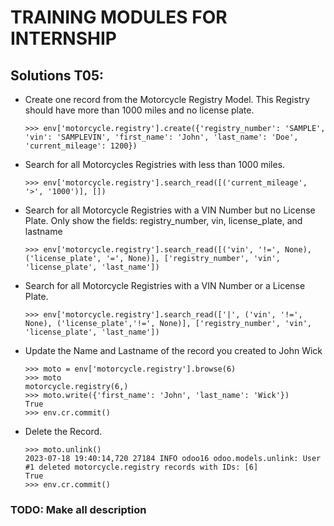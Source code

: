 # TRAINING MODULES FOR INTERNSHIP

## Solutions T05:
 - Create one record from the Motorcycle Registry Model. This Registry should have more than 1000 miles and no license plate.

    ```console
    >>> env['motorcycle.registry'].create({'registry_number': 'SAMPLE', 'vin': 'SAMPLEVIN', 'first_name': 'John', 'last_name': 'Doe', 'current_mileage': 1200})
    ```

- Search for all Motorcycles Registries with less than 1000 miles.
    ```console
    >>> env['motorcycle.registry'].search_read([('current_mileage', '>', '1000')], [])
    ```

- Search for all Motorcycle Registries with a VIN Number but no License Plate. Only show the fields: registry_number, vin, license_plate, and lastname
    ```console
    >>> env['motorcycle.registry'].search_read([('vin', '!=', None), ('license_plate', '=', None)], ['registry_number', 'vin', 'license_plate', 'last_name'])
    ```
- Search for all Motorcycle Registries with a VIN Number or a License Plate.
    ```console
    >>> env['motorcycle.registry'].search_read(['|', ('vin', '!=', None), ('license_plate','!=', None)], ['registry_number', 'vin', 'license_plate', 'last_name'])
    ```
- Update the Name and Lastname of the record you created to John Wick
    ```console
    >>> moto = env['motorcycle.registry'].browse(6)
    >>> moto
    motorcycle.registry(6,)
    >>> moto.write({'first_name': 'John', 'last_name': 'Wick'})
    True
    >>> env.cr.commit()
    ```
- Delete the Record.
    ```console
    >>> moto.unlink()
    2023-07-18 19:40:14,720 27184 INFO odoo16 odoo.models.unlink: User #1 deleted motorcycle.registry records with IDs: [6] 
    True
    >>> env.cr.commit()
    ```
### TODO: Make all description